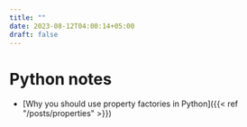 ```yaml
---
title: ""
date: 2023-08-12T04:00:14+05:00
draft: false
---
```

# Python notes

- [Why you should use property factories in Python]({{< ref "/posts/properties" >}})
